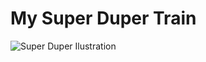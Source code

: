 # My Super Duper Train
![Super Duper Ilustration](https://user-images.githubusercontent.com/71897736/112349744-fcd91400-8c96-11eb-894b-a17658622ab3.jpeg)
